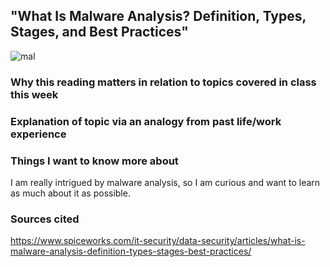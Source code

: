 ## "What Is Malware Analysis? Definition, Types, Stages, and Best Practices"

![mal](https://user-images.githubusercontent.com/97761340/195251660-ee19e900-6232-44e1-9e7a-6bc8c4e6ed2b.jpeg)

### Why this reading matters in relation to topics covered in class this week



### Explanation of topic via an analogy from past life/work experience



### Things I want to know more about
I am really intrigued by malware analysis, so I am curious and want to learn as much about it as possible. 


### Sources cited
https://www.spiceworks.com/it-security/data-security/articles/what-is-malware-analysis-definition-types-stages-best-practices/
